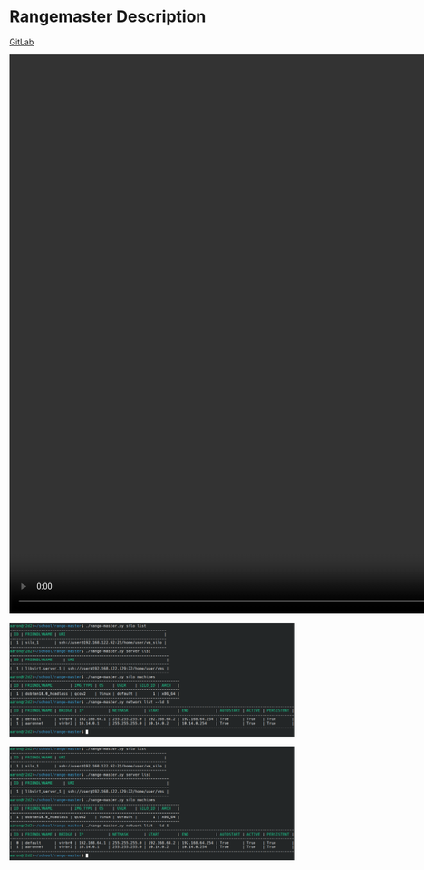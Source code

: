# Rangemaster Description

<a href='https://gitlab.com/cyberatuc/range-master'>GitLab</a>
 
 
 <video width='1032' height='986' autoplay>
   <source src="videos/range_master_demo_deploy.mp4" type="video/mp4">
   Your browser does not support the video tag.
 </video>

![Rangemaster command example](/images/range_master_demo.png "Rangemaster command example")

<img src="/images/range_master_demo.png" alt="Italian Trulli">
